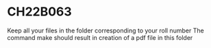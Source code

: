 # CH22B063
Keep all your files in the folder corresponding to your roll number
The command make should result in creation of a pdf file in this folder

